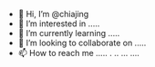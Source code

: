 - 👋 Hi, I’m @chiajing
- 👀 I’m interested in .....
- 🌱 I’m currently learning .....
- 💞️ I’m looking to collaborate on .....
- 📫 How to reach me .....
.
..
...
....
<!---
chiajing/chiajing is a ✨ special ✨ repository because its `README.md` (this file) appears on your GitHub profile.
You can click the Preview link to take a look at your changes.
--->
